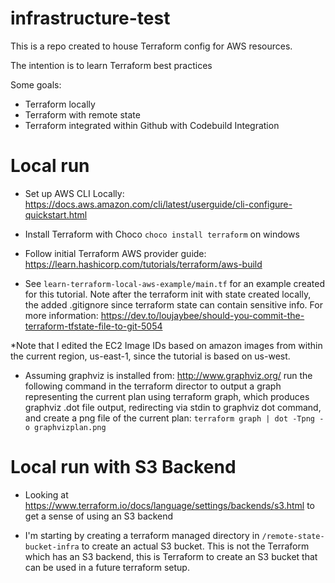 # infrastructure-test
This is a repo created to house Terraform config for AWS resources.

The intention is to learn Terraform best practices

Some goals:
* Terraform locally
* Terraform with remote state
* Terraform integrated within Github with Codebuild Integration

# Local run
* Set up AWS CLI Locally: https://docs.aws.amazon.com/cli/latest/userguide/cli-configure-quickstart.html

* Install Terraform with Choco `choco install terraform` on windows

* Follow initial Terraform AWS provider guide: https://learn.hashicorp.com/tutorials/terraform/aws-build

* See `learn-terraform-local-aws-example/main.tf` for an example created for this tutorial. Note after the terraform init with state created locally, the added .gitignore since terraform state can contain sensitive info. For more information: https://dev.to/loujaybee/should-you-commit-the-terraform-tfstate-file-to-git-5054

*Note that I edited the EC2 Image IDs based on amazon images from within the current region, us-east-1, since the tutorial is based on us-west.

* Assuming graphviz is installed from: http://www.graphviz.org/ run the following command in the terraform director to output a graph representing the current plan using terraform graph, which produces graphviz .dot file output, redirecting via stdin to graphviz dot command, and create a png file of the current plan: `terraform graph | dot -Tpng -o graphvizplan.png`

# Local run with S3 Backend

* Looking at https://www.terraform.io/docs/language/settings/backends/s3.html to get a sense of using an S3 backend

* I'm starting by creating a terraform managed directory in `/remote-state-bucket-infra` to create an actual S3 bucket. This is not the Terraform which has an S3 backend, this is Terraform to create an S3 bucket that can be used in a future terraform setup.

